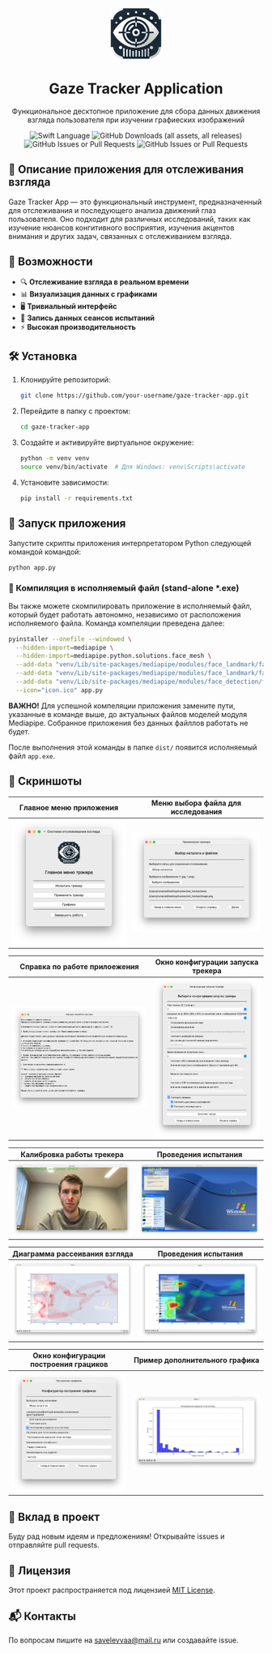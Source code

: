 <div align="center">
<p>
    <img width="100" src="https://github.com/savelevvaa/gaze-tracker-app/blob/master/assets/icon.png">
</p>
<h1>Gaze Tracker Application</h1>
</div>
<div align="center">
<p>Функциональное десктопное приложение для сбора данных движения взгляда пользователя при изучении графиеских изображений</p>

<img src="https://img.shields.io/pypi/pyversions/mediapipe" alt="Swift Language">  ![GitHub Downloads (all assets, all releases)](https://img.shields.io/github/downloads/savelevvaa/gaze-tracker-app/total)  ![GitHub Issues or Pull Requests](https://img.shields.io/github/issues-closed/savelevvaa/gaze-tracker-app)  ![GitHub Issues or Pull Requests](https://img.shields.io/github/issues-pr-closed/savelevvaa/gaze-tracker-app)

</div>

## 🎯 Описание приложения для отслеживания взгляда
Gaze Tracker App — это функциональный инструмент, предназначенный для отслеживания и последующего анализа движений глаз пользователя. Оно подходит для различных исследований, таких как изучение нюансов конгитивного восприятия, изучения акцентов внимания и других задач, связанных с отслеживанием взгляда.

## 🌟 Возможности
- 🔍 **Отслеживание взгляда в реальном времени**
- 📊 **Визуализация данных с графиками**
- 🖥️ **Тривиальный интерфейс**
- 💾 **Запись данных сеансов испытаний**
- ⚡ **Высокая производительность**

## 🛠 Установка
1. Клонируйте репозиторий:
   ```sh
   git clone https://github.com/your-username/gaze-tracker-app.git
   ```
2. Перейдите в папку с проектом:
   ```sh
   cd gaze-tracker-app
   ```
3. Создайте и активируйте виртуальное окружение:
   ```sh
   python -m venv venv
   source venv/bin/activate  # Для Windows: venv\Scripts\activate
   ```
4. Установите зависимости:
   ```sh
   pip install -r requirements.txt
   ```

## 🚀 Запуск приложения
Запустите скрипты приложения интерпретатором Python следующей командой командой:
```sh
python app.py
```

### 🔧 Компиляция в исполняемый файл (stand-alone *.exe)
Вы также можете скомпилировать приложение в исполняемый файл, который будет работать автономно, независимо от расположения исполняемого файла. Команда компеляции преведена далее:
```sh
pyinstaller --onefile --windowed \
  --hidden-import=mediapipe \
  --hidden-import=mediapipe.python.solutions.face_mesh \
  --add-data "venv/Lib/site-packages/mediapipe/modules/face_landmark/face_landmark_front_cpu.binarypb;mediapipe/modules/face_landmark" \
  --add-data "venv/Lib/site-packages/mediapipe/modules/face_landmark/face_landmark_with_attention.tflite;mediapipe/modules/face_landmark" \
  --add-data "venv/Lib/site-packages/mediapipe/modules/face_detection/face_detection_short_range.tflite;mediapipe/modules/face_detection" \
  --icon="icon.ico" app.py
```
**ВАЖНО!** Для успешной компеляции приложения замените пути, указанные в команде выше, до актуальных файлов моделей модуля Mediapipe. Собранное приложения без данных файллов работать не будет. 

После выполнения этой команды в папке `dist/` появится исполняемый файл `app.exe`.

## 📸 Скриншоты

Главное меню приложения             |  Меню выбора файла для исследования 
:-------------------------:|:-------------------------:
![alt text](assets/image-1.png)  |  ![alt text](assets/image-2.png)

Справка по работе прилоежения  |  Окно конфигурации запуска трекера 
:-------------------------:|:-------------------------:
![alt text](assets/image-3.png)  |  ![alt text](assets/image-4.png)

Калибровка работы трекера  |  Проведения испытания  
:-------------------------:|:-------------------------:
![alt text](assets/image-5.png)  |  ![alt text](assets/image-9.png)

Диаграмма рассеивания взгляда  |  Проведения испытания  
:-------------------------:|:-------------------------:
![alt text](assets/image-7.png)  |  ![alt text](assets/image-8.png)

Окно конфигурации построения грациков  |  Пример дополнительного графика  
:-------------------------:|:-------------------------:
![alt text](assets/image-10.png)  |  ![alt text](assets/image-11.png)




## 🤝 Вклад в проект
Буду рад новым идеям и предложениям! Открывайте issues и отправляйте pull requests.

## 📜 Лицензия
Этот проект распространяется под лицензией [MIT License](LICENSE).

## 📬 Контакты
По вопросам пишите на [savelevvaa@mail.ru](mailto:savelevvaa@mail.ru) или создавайте issue.

